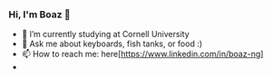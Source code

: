 ### Hi, I'm Boaz 👋
- 🌱 I’m currently studying at Cornell University
- 💬 Ask me about keyboards, fish tanks, or food :)
- 📫 How to reach me: here[https://www.linkedin.com/in/boaz-ng]
- 
<!--
**boaz-ng/boaz-ng** is a ✨ _special_ ✨ repository because its `README.md` (this file) appears on your GitHub profile.

Here are some ideas to get you started:

- 🔭 I’m currently working on ...
- 🌱 I’m currently learning ...
- 👯 I’m looking to collaborate on ...
- 🤔 I’m looking for help with ...
- 💬 Ask me about ...
- 📫 How to reach me: ...
- 😄 Pronouns: ...
- ⚡ Fun fact: ...
-->
